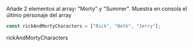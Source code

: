 Añade 2 elementos al array: "Morty" y "Summer". Muestra en consola el último personaje del array
```js
const rickAndMortyCharacters = ["Rick", "Beth", "Jerry"];
```
rickAndMortyCharacters